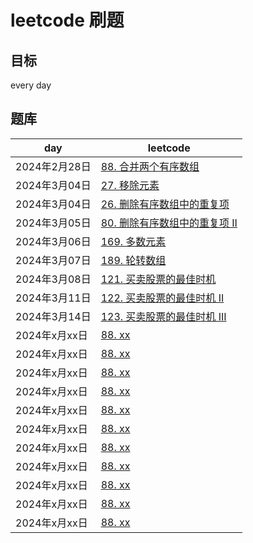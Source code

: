 # leetcode 刷题

## 目标
every day

## 题库

day | leetcode                                                                                                                   
--- |-----------------------------------------
2024年2月28日 | [88. 合并两个有序数组](https://leetcode.cn/problems/merge-sorted-array/description/?envType=study-plan-v2&envId=top-interview-150) 
2024年3月04日 | [27. 移除元素](https://leetcode.cn/problems/remove-element/?envType=study-plan-v2&envId=top-interview-150)                                                                                                                 
2024年3月04日 | [26. 删除有序数组中的重复项](https://leetcode.cn/problems/remove-duplicates-from-sorted-array/description/?envType=study-plan-v2&envId=top-interview-150)                                                                                                               
2024年3月05日 | [80. 删除有序数组中的重复项 II](https://leetcode.cn/problems/remove-duplicates-from-sorted-array-ii/?envType=study-plan-v2&envId=top-interview-150)                                                                                                                
2024年3月06日 | [169. 多数元素](https://leetcode.cn/problems/majority-element/description/?envType=study-plan-v2&envId=top-interview-150)                                                                                                                
2024年3月07日 | [189. 轮转数组](https://leetcode.cn/problems/rotate-array/description/?envType=study-plan-v2&envId=top-interview-150)                                                                                                                
2024年3月08日 | [121. 买卖股票的最佳时机](https://leetcode.cn/problems/best-time-to-buy-and-sell-stock/description/?envType=study-plan-v2&envId=top-interview-150)                                                                                                                
2024年3月11日 | [122. 买卖股票的最佳时机 II](https://leetcode.cn/problems/best-time-to-buy-and-sell-stock-ii/description/?envType=study-plan-v2&envId=top-interview-150)                                                                                                                
2024年3月14日 | [123. 买卖股票的最佳时机 III](https://leetcode.cn/problems/best-time-to-buy-and-sell-stock-iii/description/)                                                                                                                
2024年x月xx日 | [88. xx]()                                                                                                                
2024年x月xx日 | [88. xx]()                                                                                                                
2024年x月xx日 | [88. xx]()                                                                                                                
2024年x月xx日 | [88. xx]()                                                                                                                
2024年x月xx日 | [88. xx]()                                                                                                                 
2024年x月xx日 | [88. xx]()                                                                                                                
2024年x月xx日 | [88. xx]()                                                                                                                 
2024年x月xx日 | [88. xx]()                                                                                                                
2024年x月xx日 | [88. xx]()                                                                                                                 
2024年x月xx日 | [88. xx]()                                                                                                                 
2024年x月xx日 | [88. xx]()                                                                                                                 
